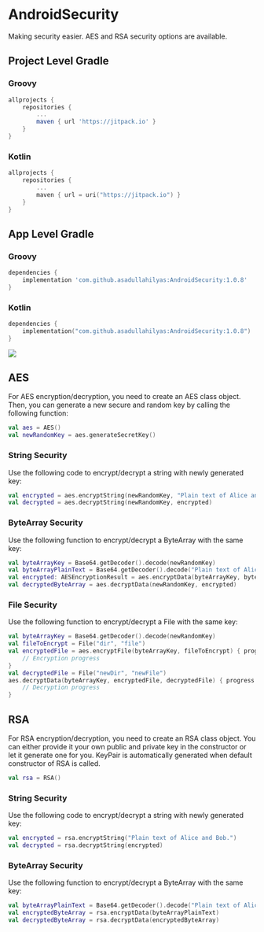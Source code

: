 # AndroidSecurity
Making security easier. AES and RSA security options are available.
## Project Level Gradle

### Groovy
``` Groovy
allprojects {
    repositories {
        ...
        maven { url 'https://jitpack.io' }
    }
}
```

### Kotlin
``` Kotlin
allprojects {
    repositories {
        ...
        maven { url = uri("https://jitpack.io") }
    }
}
```

## App Level Gradle

### Groovy
``` Groovy
dependencies {
    implementation 'com.github.asadullahilyas:AndroidSecurity:1.0.8'
}
```

### Kotlin
``` Kotlin
dependencies {
    implementation("com.github.asadullahilyas:AndroidSecurity:1.0.8")
}
```

[![](https://jitpack.io/v/asadullahilyas/AndroidSecurity.svg)](https://jitpack.io/#asadullahilyas/AndroidSecurity)

## AES
For AES encryption/decryption, you need to create an AES class object. Then, you can generate a new secure and random key by calling the following function:
``` Kotlin
val aes = AES()
val newRandomKey = aes.generateSecretKey()
```
### String Security
Use the following code to encrypt/decrypt a string with newly generated key:
``` Kotlin
val encrypted = aes.encryptString(newRandomKey, "Plain text of Alice and Bob.")
val decrypted = aes.decryptString(newRandomKey, encrypted)
```
### ByteArray Security
Use the following function to encrypt/decrypt a ByteArray with the same key:
``` Kotlin
val byteArrayKey = Base64.getDecoder().decode(newRandomKey)
val byteArrayPlainText = Base64.getDecoder().decode("Plain text of Alice and Bob.")
val encrypted: AESEncryptionResult = aes.encryptData(byteArrayKey, byteArrayPlainText)
val decryptedByteArray = aes.decryptData(newRandomKey, encrypted)
```
### File Security
Use the following function to encrypt/decrypt a File with the same key:
``` Kotlin
val byteArrayKey = Base64.getDecoder().decode(newRandomKey)
val fileToEncrypt = File("dir", "file")
val encryptedFile = aes.encryptFile(byteArrayKey, fileToEncrypt) { progress ->
    // Encryption progress
}
val decryptedFile = File("newDir", "newFile")
aes.decryptData(byteArrayKey, encryptedFile, decryptedFile) { progress ->
    // Decryption progress
}
```

## RSA
For RSA encryption/decryption, you need to create an RSA class object. You can either provide it your own public and private key in the constructor or let it generate one for you. KeyPair is automatically generated when default constructor of RSA is called.
``` Kotlin
val rsa = RSA()
```
### String Security
Use the following code to encrypt/decrypt a string with newly generated key:
``` Kotlin
val encrypted = rsa.encryptString("Plain text of Alice and Bob.")
val decrypted = rsa.decryptString(encrypted)
```
### ByteArray Security
Use the following function to encrypt/decrypt a ByteArray with the same key:
``` Kotlin
val byteArrayPlainText = Base64.getDecoder().decode("Plain text of Alice and Bob.")
val encryptedByteArray = rsa.encryptData(byteArrayPlainText)
val decryptedByteArray = rsa.decryptData(encryptedByteArray)
```
